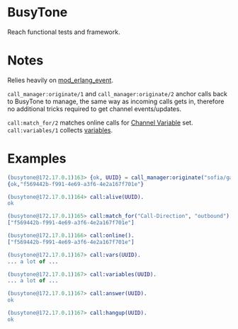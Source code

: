 BusyTone
========

Reach functional tests and framework.

Notes
=====

Relies heavily on [mod_erlang_event](https://freeswitch.org/confluence/display/FREESWITCH/mod_erlang_event).

`call_manager:originate/1` and `call_manager:originate/2` anchor calls back to BusyTone to manage, the same way
as incoming calls gets in, therefore no additional tricks required to get channel events/updates.

`call:match_for/2` matches online calls for [Channel Variable](https://freeswitch.org/confluence/display/FREESWITCH/Channel+Variables) set.
`call:variables/1` collects [variables](https://freeswitch.org/confluence/display/FREESWITCH/Variables).

Examples
========

```erlang
(busytone@172.17.0.1)163> {ok, UUID} = call_manager:originate("sofia/gateway/reach/10000").
{ok,"f569442b-f991-4e69-a3f6-4e2a167f701e"}

(busytone@172.17.0.1)164> call:alive(UUID).
ok

(busytone@172.17.0.1)165> call:match_for("Call-Direction", "outbound").
["f569442b-f991-4e69-a3f6-4e2a167f701e"]

(busytone@172.17.0.1)166> call:online().
["f569442b-f991-4e69-a3f6-4e2a167f701e"]

(busytone@172.17.0.1)167> call:vars(UUID).
... a lot of ...

(busytone@172.17.0.1)167> call:variables(UUID).
... a lot of ...

(busytone@172.17.0.1)167> call:answer(UUID).
ok

(busytone@172.17.0.1)167> call:hangup(UUID).
ok
```
